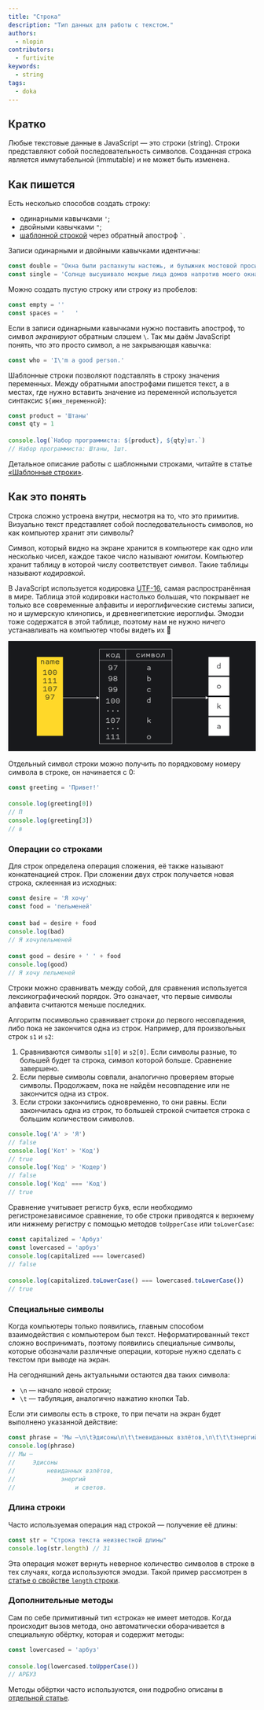 ```yaml
---
title: "Строка"
description: "Тип данных для работы с текстом."
authors:
  - nlopin
contributors:
  - furtivite
keywords:
  - string
tags:
  - doka
---
```


## Кратко

Любые текстовые данные в JavaScript — это строки (string). Строки представляют собой последовательность символов. Созданная строка является иммутабельной (immutable) и не может быть изменена.

## Как пишется

Есть несколько способов создать строку:
- одинарными кавычками `'`;
- двойными кавычками `"`;
- [шаблонной строкой](/js/template-strings/) через обратный апостроф `` ` ``.

Записи одинарными и двойными кавычками идентичны:

```js
const double = "Окна были распахнуты настежь, и булыжник мостовой просыхал после дождя."
const single = 'Солнце высушивало мокрые лица домов напротив моего окна'
```

Можно создать пустую строку или строку из пробелов:

```js
const empty = ''
const spaces = '   '
```

Если в записи одинарными кавычками нужно поставить апостроф, то символ _экранируют_ обратным слэшем `\`. Так мы даём JavaScript понять, что это просто символ, а не закрывающая кавычка:

```js
const who = 'I\'m a good person.'
```

Шаблонные строки позволяют подставлять в строку значения переменных. Между обратными апострофами пишется текст, а в местах, где нужно вставить значение из переменной используется синтаксис `${имя_переменной}`:

```js
const product = 'Штаны'
const qty = 1

console.log(`Набор программиста: ${product}, ${qty}шт.`)
// Набор программиста: Штаны, 1шт.
```

Детальное описание работы с шаблонными строками, читайте в статье [«Шаблонные строки»](/js/template-strings/).

## Как это понять

Строка сложно устроена внутри, несмотря на то, что это примитив. Визуально текст представляет собой последовательность символов, но как компьютер хранит эти символы?

Символ, который видно на экране хранится в компьютере как одно или несколько чисел, каждое такое число называют _юнитом_. Компьютер хранит таблицу в которой числу соответствует символ. Такие таблицы называют _кодировкой_.

В JavaScript используется кодировка [UTF-16](https://ru.wikipedia.org/wiki/UTF-16), самая распространённая в мире. Таблица этой кодировки настолько большая, что покрывает не только все современные алфавиты и иероглифические системы записи, но и шумерскую клинопись, и древнеегипетские иероглифы. Эмодзи тоже содержатся в этой таблице, поэтому нам не нужно ничего устанавливать на компьютер чтобы видеть их 🙌

![Преобразование последовательности чисел в строку](images/anatomy.png)

Отдельный символ строки можно получить по порядковому номеру символа в строке, он начинается с 0:

```js
const greeting = 'Привет!'

console.log(greeting[0])
// П
console.log(greeting[3])
// в
```

### Операции со строками

Для строк определена операция сложения, её также называют конкатенацией строк. При сложении двух строк получается новая строка, склеенная из исходных:

```js
const desire = 'Я хочу'
const food = 'пельменей'

const bad = desire + food
console.log(bad)
// Я хочупельменей

const good = desire + ' ' + food
console.log(good)
// Я хочу пельменей
```

Строки можно сравнивать между собой, для сравнения используется лексикографический порядок. Это означает, что первые символы алфавита считаются меньше последних.

Алгоритм посимвольно сравнивает строки до первого несовпадения, либо пока не закончится одна из строк. Например, для произвольных строк `s1` и `s2`:

1. Сравниваются символы `s1[0]` и `s2[0]`. Если символы разные, то большей будет та строка, символ которой больше. Сравнение завершено.
1. Если первые символы совпали, аналогично проверяем вторые символы. Продолжаем, пока не найдём несовпадение или не закончится одна из строк.
1. Если строки закончились одновременно, то они равны. Если закончилась одна из строк, то большей строкой считается строка с большим количеством символов.

```js
console.log('А' > 'Я')
// false
console.log('Кот' > 'Код')
// true
console.log('Код' > 'Кодер')
// false
console.log('Код' === 'Код')
// true
```

Сравнение учитывает регистр букв, если необходимо регистронезависимое сравнение, то обе строки приводятся к верхнему или нижнему регистру с помощью методов `toUpperCase` или `toLowerCase`:

```js
const capitalized = 'Арбуз'
const lowercased = 'арбуз'
console.log(capitalized === lowercased)
// false

console.log(capitalized.toLowerCase() === lowercased.toLowerCase())
// true
```

### Специальные символы

Когда компьютеры только появились, главным способом взаимодействия с компьютером был текст. Неформатированный текст сложно воспринимать, поэтому появились специальные символы, которые обозначали различные операции, которые нужно сделать с текстом при выводе на экран.

На сегодняшний день актуальными остаются два таких символа:

- `\n` — начало новой строки;
- `\t` — табуляция, аналогично нажатию кнопки Tab.

Если эти символы есть в строке, то при печати на экран будет выполнено указанной действие:

```js
const phrase = 'Мы —\n\tЭдисоны\n\t\tневиданных взлётов,\n\t\t\tэнергий\n\t\t\t\tи светов.'
console.log(phrase)
// Мы —
//     Эдисоны
//         невиданных взлётов,
//             энергий
//                 и светов.
```

### Длина строки

Часто используемая операция над строкой — получение её длины:

```js
const str = "Строка текста неизвестной длины"
console.log(str.length) // 31
```

Эта операция может вернуть неверное количество символов в строке в тех случаях, когда используются эмодзи. Такой пример рассмотрен в [статье о свойстве `length` строки](/js/string-length/).

### Дополнительные методы

Сам по себе примитивный тип «строка» не имеет методов. Когда происходит вызов метода, оно автоматически оборачивается в специальную обёртку, которая и содержит методы:

```js
const lowercased = 'арбуз'

console.log(lowercased.toUpperCase())
// АРБУЗ
```

Методы обёртки часто используются, они подробно описаны в [отдельной статье](/js/string-wrapper/).
